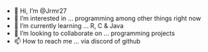- 👋 Hi, I’m @Jrmr27
- 👀 I’m interested in ... programming among other things right now
- 🌱 I’m currently learning ... R, C & Java
- 💞️ I’m looking to collaborate on ... programming projects
- 📫 How to reach me ... via discord of github

<!---
Jrmr27/Jrmr27 is a ✨ special ✨ repository because its `README.md` (this file) appears on your GitHub profile.
You can click the Preview link to take a look at your changes.
--->
